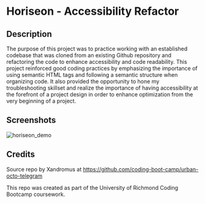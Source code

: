 # Horiseon - Accessibility Refactor

## Description

The purpose of this project was to practice working with an established codebase that was cloned from an existing Github repository and refactoring the code to enhance accessibility and code readability. This project reinforced good coding practices by emphasizing the importance of using semantic HTML tags and following a semantic structure when organizing code. It also provided the opportunity to hone my troubleshooting skillset and realize the importance of having accessibility at the forefront of a project design in order to enhance optimization from the very beginning of a project.


## Screenshots

   ![horiseon_demo](https://github.com/KClarkDev/Module01_Challenge/assets/60265279/e47df230-ee2a-4a54-ae7d-2089e7c9703f)


## Credits

Source repo by Xandromus at https://github.com/coding-boot-camp/urban-octo-telegram

This repo was created as part of the University of Richmond Coding Bootcamp coursework.
